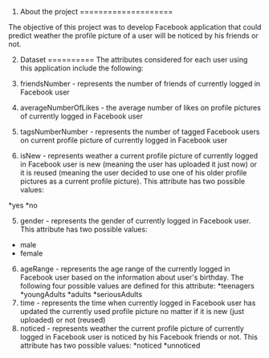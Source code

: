 1. About the project
====================

The objective of this project was to develop Facebook application that could predict weather the profile picture of a user 
will be noticed by his friends or not. 

2. Dataset
==========
The attributes considered for each user using this application include the following:

  1. friendsNumber - represents the number of friends of currently logged in Facebook user
  2. averageNumberOfLikes - the average number of likes on profile pictures of currently logged in Facebook user
  3. tagsNumberNumber - represents the number of tagged Facebook users on current profile picture of currently logged in 
Facebook user
  4. isNew - represents weather a current profile picture of currently logged in Facebook user is new (meaning the user
has uploaded it just now) or it is reused (meaning the user decided to use one of his older profile pictures as a current
profile picture). This attribute has two possible values:
  
  *yes
  *no

  5. gender - represents the gender of currently logged in Facebook user. This attribute has two possible values:
  * male
  * female
  6. ageRange - represents the age range of the currently logged in Facebook user based on the information about user's
birthday. The following four possible values are defined for this attribute:
  *teenagers
  *youngAdults
  *adults
  *seriousAdults
  7. time - represents the time when currently logged in Facebook user has updated the currently used profile picture 
no matter if it is new (just uploaded) or not (reused)
  8. noticed - represents weather the current profile picture of currently logged in Facebook user is noticed by his Facebook friends or not. This attribute has two possible values:
  *noticed
  *unnoticed
